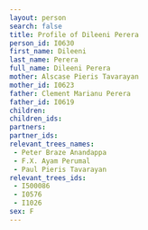 ```yaml
---
layout: person
search: false
title: Profile of Dileeni Perera
person_id: I0630
first_name: Dileeni
last_name: Perera
full_name: Dileeni Perera
mother: Alscase Pieris Tavarayan
mother_id: I0623
father: Clement Marianu Perera
father_id: I0619
children:
children_ids:
partners:
partner_ids:
relevant_trees_names:
 - Peter Braze Anandappa
 - F.X. Ayam Perumal
 - Paul Pieris Tavarayan
relevant_trees_ids:
 - I500086
 - I0576
 - I1026
sex: F
---
```


